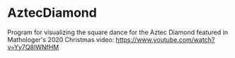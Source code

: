 # AztecDiamond
Program for visualizing the square dance for the Aztec Diamond featured in Mathologer's 2020 Christmas video: https://www.youtube.com/watch?v=Yy7Q8IWNfHM
